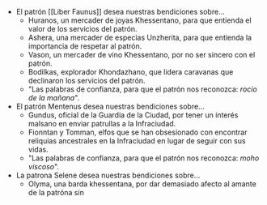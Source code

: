 - El patrón [[Liber Faunus]] desea nuestras bendiciones sobre...
	- Huranos, un mercader de joyas Khessentano, para que entienda el valor de los servicios del patrón.
	- Ashera, una mercader de especias Unzherita, para que entienda la importancia de respetar al patrón.
	- Vason, un mercader de vino Khessentano, por no ser sincero con el patrón.
	- Bodilkas, explorador Khondazhano, que lidera caravanas que declinaron los servicios del patrón.
	- "Las palabras de confianza, para que el patrón nos reconozca: *rocío de la mañana*".
- El patrón Mentenus desea nuestras bendiciones sobre...
	- Gundus, oficial de la Guardia de la Ciudad, por tener un interés malsano en enviar patrullas a la Infraciudad.
	- Fionntan y Tomman, elfos que se han obsesionado con encontrar reliquias ancestrales en la Infraciudad en lugar de seguir con sus vidas.
	- "Las palabras de confianza, para que el patrón nos reconozca: *moho viscoso*".
- La patrona Selene desea nuestras bendiciones sobre...
	- Olyma, una barda khessentana, por dar demasiado afecto al amante de la patróna sin